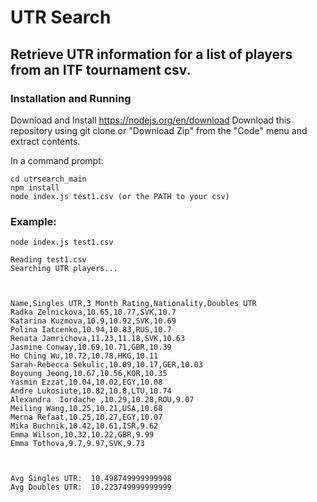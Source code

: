 # UTR Search
## Retrieve UTR information for a list of players from an ITF tournament csv.

### Installation and Running
Download and Install https://nodejs.org/en/download
Download this repository using git clone or "Download Zip" from the "Code" menu and extract contents.

In a command prompt:
```
cd utrsearch_main
npm install
node index.js test1.csv (or the PATH to your csv)
```

### Example: 
```
node index.js test1.csv

Reading test1.csv
Searching UTR players...



Name,Singles UTR,3 Month Rating,Nationality,Doubles UTR
Radka Zelnickova,10.65,10.77,SVK,10.7
Katarina Kuzmova,10.9,10.92,SVK,10.69
Polina Iatcenko,10.94,10.83,RUS,10.7
Renata Jamrichova,11.23,11.18,SVK,10.63
Jasmine Conway,10.69,10.71,GBR,10.39
Ho Ching Wu,10.72,10.78,HKG,10.11
Sarah-Rebecca Sekulic,10.09,10.17,GER,10.03
Boyoung Jeong,10.67,10.56,KOR,10.35
Yasmin Ezzat,10.04,10.02,EGY,10.08
Andre Lukosiute,10.82,10.8,LTU,10.74
Alexandra  Iordache ,10.29,10.28,ROU,9.07
Meiling Wang,10.25,10.21,USA,10.68
Merna Refaat,10.25,10.27,EGY,10.07
Mika Buchnik,10.42,10.61,ISR,9.62
Emma Wilson,10.32,10.22,GBR,9.99
Emma Tothova,9.7,9.97,SVK,9.73



Avg Singles UTR:  10.498749999999998
Avg Doubles UTR:  10.223749999999999
```


